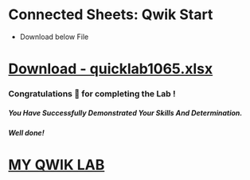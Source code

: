 # Connected Sheets: Qwik Start

- Download below File

# [Download - quicklab1065.xlsx]([https://www.youtube.com/@MyQwiklab](https://github.com/AnonymousOlix/My-Qwick-Lab-Resources/blob/main/September%20Week%203/quicklab1065.xlsx))

### Congratulations 🎉 for completing the Lab !

##### *You Have Successfully Demonstrated Your Skills And Determination.*

#### *Well done!*

# [MY QWIK LAB](https://www.youtube.com/@MyQwiklab)
